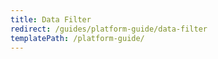 ```yaml
---
title: Data Filter
redirect: /guides/platform-guide/data-filter
templatePath: /platform-guide/
---
```



